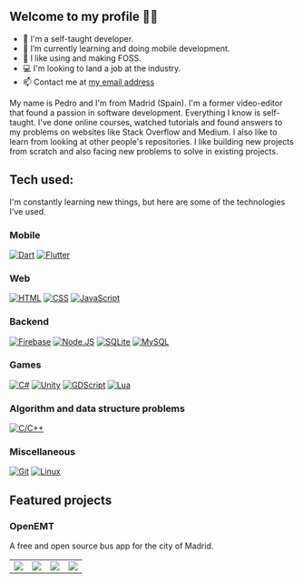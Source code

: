 ## Welcome to my profile 👋🏻

- 📖 I'm a self-taught developer.
- 🌱 I’m currently learning and doing mobile development.
- 👾 I like using and making FOSS.
- 💻 I'm looking to land a job at the industry.
- 📫 Contact me at [my email address](mailto:pedro_eisman@hotmail.com)

My name is Pedro and I'm from Madrid (Spain).
I'm a former video-editor that found a passion in software development.
Everything I know is self-taught. I've done online courses, watched tutorials and found answers to my problems on websites like Stack Overflow and Medium. I also like to learn from looking at other people's repositories.
I like building new projects from scratch and also facing new problems to solve in existing projects.

## Tech used:
I'm constantly learning new things, but here are some of the technologies I've used.

### Mobile
[![Dart](https://img.shields.io/badge/Dart-0083ff?style=for-the-badge&logo=dart&logoColor=white&labelColor=101010)](#)
[![Flutter](https://img.shields.io/badge/Flutter-00b2ff?style=for-the-badge&logo=flutter&logoColor=white&labelColor=101010)](#)

### Web
[![HTML](https://img.shields.io/badge/HTML-e48144?style=for-the-badge&logo=html5&logoColor=white&labelColor=101010)](#)
[![CSS](https://img.shields.io/badge/CSS-016ebc?style=for-the-badge&logo=css3&logoColor=white&labelColor=101010)](#)
[![JavaScript](https://img.shields.io/badge/JavaScript-FFCA28?style=for-the-badge&logo=javascript&logoColor=white&labelColor=101010)](#)

### Backend
[![Firebase](https://img.shields.io/badge/Firebase-ffb200?style=for-the-badge&logo=firebase&logoColor=white&labelColor=101010)](#)
[![Node.JS](https://img.shields.io/badge/Node.JS-339933?style=for-the-badge&logo=node.js&logoColor=white&labelColor=101010)](#)
[![SQLite](https://img.shields.io/badge/SQLite-4479A1?style=for-the-badge&logo=sqlite&logoColor=white&labelColor=101010)](#)
[![MySQL](https://img.shields.io/badge/MySQL-4479A1?style=for-the-badge&logo=mysql&logoColor=white&labelColor=101010)](#)

### Games
[![C#](https://img.shields.io/badge/C%23-5d01c6?style=for-the-badge&logo=csharp&logoColor=white&labelColor=101010)](#)
[![Unity](https://img.shields.io/badge/Unity-161616?style=for-the-badge&logo=unity&logoColor=white&labelColor=101010)](#)
[![GDScript](https://img.shields.io/badge/GDScript-016ebc?style=for-the-badge&logo=godotengine&logoColor=white&labelColor=101010)](#)
[![Lua](https://img.shields.io/badge/Lua-016ebc?style=for-the-badge&logo=lua&logoColor=white&labelColor=101010)](#)

### Algorithm and data structure problems
[![C/C++](https://img.shields.io/badge/C/C++-016ebc?style=for-the-badge&logo=cplusplus&logoColor=white&labelColor=101010)](#)

### Miscellaneous
[![Git](https://img.shields.io/badge/Git-ea6010?style=for-the-badge&logo=git&logoColor=white&labelColor=101010)](#)
[![Linux](https://img.shields.io/badge/Linux-eacd10?style=for-the-badge&logo=linux&logoColor=white&labelColor=101010)](#)

## Featured projects
### OpenEMT
A free and open source bus app for the city of Madrid.
<table>
  <tr>
    <td>
      <img src="https://user-images.githubusercontent.com/33253306/140313534-197e4a1b-992b-4974-b6ad-2b81173b24ef.png">
    </td>
    <td>
      <img src="https://user-images.githubusercontent.com/33253306/140313542-c27857b7-3871-4436-beb2-29e38cbfb7c3.png">
    </td>
    <td>
      <img src="https://user-images.githubusercontent.com/33253306/140313561-1c35f142-1988-4c18-9962-0efe1903bdf0.png">
    </td>
    <td>
      <img src="https://user-images.githubusercontent.com/33253306/140313569-41d4e0cd-bda4-4700-8fdb-3847c176c650.png">
    </td>
 </tr> 
</table>
